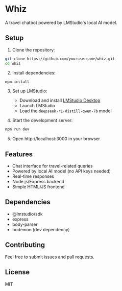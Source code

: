 # Whiz

A travel chatbot powered by LMStudio's local AI model.

## Setup

1. Clone the repository:
```bash
git clone https://github.com/yourusername/whiz.git
cd whiz
```

2. Install dependencies:
```bash
npm install
```

3. Set up LMStudio:
   - Download and install [LMStudio Desktop](https://lmstudio.ai/)
   - Launch LMStudio
   - Load the `deepseek-r1-distill-qwen-7b` model

4. Start the development server:
```bash
npm run dev
```

5. Open http://localhost:3000 in your browser

## Features
- Chat interface for travel-related queries
- Powered by local AI model (no API keys needed)
- Real-time responses
- Node.js/Express backend
- Simple HTML/JS frontend

## Dependencies
- @lmstudio/sdk
- express
- body-parser
- nodemon (dev dependency)

## Contributing
Feel free to submit issues and pull requests.

## License
MIT
